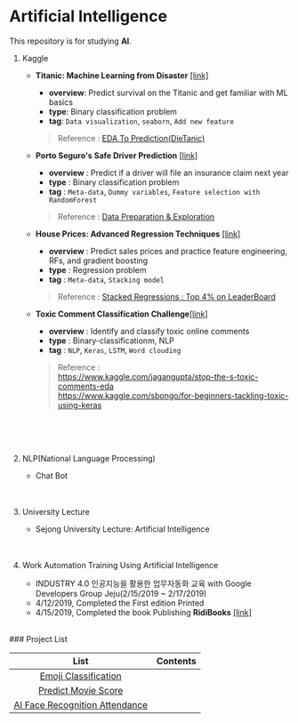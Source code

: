 # Artificial Intelligence
This repository is for studying **AI**.

1. Kaggle
   * **Titanic: Machine Learning from Disaster** [[link]](https://www.kaggle.com/c/titanic)  
     * **overview**: Predict survival on the Titanic and get familiar with ML basics  
     * **type**: Binary classification problem  
     * **tag**: `Data visualization`, `seaborn`, `Add new feature`      
     > Reference : [EDA To Prediction(DieTanic)](https://www.kaggle.com/ash316/eda-to-prediction-dietanic)
 
 
   * **Porto Seguro's Safe Driver Prediction** [[link]](https://www.kaggle.com/c/porto-seguro-safe-driver-prediction)  
     + **overview** : Predict if a driver will file an insurance claim next year  
     + **type** : Binary classification problem  
     + **tag** : `Meta-data`, `Dummy variables`, `Feature selection with RandomForest`  
     > Reference : [Data Preparation & Exploration](https://www.kaggle.com/bertcarremans/data-preparation-exploration)
     
     
   * **House Prices: Advanced Regression Techniques** [[link]](https://www.kaggle.com/c/house-prices-advanced-regression-techniques)  
     + **overview** : Predict sales prices and practice feature engineering, RFs, and gradient boosting  
     + **type** : Regression problem  
     + **tag** : `Meta-data`, `Stacking model`  
     > Reference : [Stacked Regressions : Top 4% on LeaderBoard ](https://www.kaggle.com/serigne/stacked-regressions-top-4-on-leaderboard/notebook)

   * **Toxic Comment Classification Challenge**[[link](https://www.kaggle.com/c/jigsaw-toxic-comment-classification-challenge)]  
     + **overview** : Identify and classify toxic online comments  
     + **type** : Binary-classificationm, NLP  
     + **tag** : `NLP`, `Keras`, `LSTM`, `Word clouding`  
     > Reference :  
     > https://www.kaggle.com/jagangupta/stop-the-s-toxic-comments-eda  
     > https://www.kaggle.com/sbongo/for-beginners-tackling-toxic-using-keras
     
<br><br><br>

2. NLP(National Language Processing)
   * Chat Bot
<br><br><br>

3. University Lecture
   * Sejong University Lecture: Artificial Intelligence
<br><br><br>

4. Work Automation Training Using Artificial Intelligence
   * INDUSTRY 4.0 인공지능을 활용한 업무자동화 교육 with Google Developers Group Jeju(2/15/2019 ~ 2/17/2019)
   * 4/12/2019, Completed the First edition Printed
   * 4/15/2019, Completed the book Publishing  **RidiBooks** [[link]](https://ridibooks.com/books/2773000022)
   
<br>
### Project List

|List|Contents|
|:--:|:--:|
|[Emoji Classification](https://github.com/hyj378/ArtificialIntelligence)||
|[Predict Movie Score](https://github.com/kimkyeongnam/PROJECT_Predict-Movie-Score)||
|[AI Face Recognition Attendance](https://github.com/kimkyeongnam/PROJECT_AI-Face-Recognition-Attendance)||
